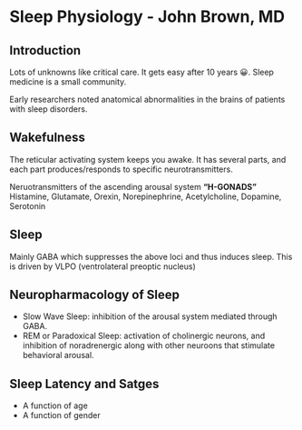<!DOCTYPE html>
<html>

<head>
  <meta charset="utf-8">
  <meta name="viewport" content="width=device-width, initial-scale=1.0">
  <title>Day 1</title>
  <link rel="stylesheet" href="https://stackedit.io/style.css" />
</head>

<body class="stackedit">
  <div class="stackedit__html"><h1 id="sleep-physiology---john-brown-md">Sleep Physiology - John Brown, MD</h1>
<h2 id="introduction">Introduction</h2>
<p>Lots of unknowns like critical care. It gets easy after 10 years 😀. Sleep medicine is a small community.</p>
<p>Early researchers noted anatomical abnormalities in the brains of patients with sleep disorders.</p>
<h2 id="wakefulness">Wakefulness</h2>
<p>The reticular activating system keeps you awake. It has several parts, and each part produces/responds to specific neurotransmitters.</p>
<p>Neruotransmitters of the ascending arousal system <strong>“H-GONADS”</strong> Histamine, Glutamate, Orexin, Norepinephrine, Acetylcholine, Dopamine, Serotonin</p>
<h2 id="sleep">Sleep</h2>
<p>Mainly GABA which suppresses the above loci and thus induces sleep. This is driven by VLPO (ventrolateral preoptic nucleus)</p>
<h2 id="neuropharmacology-of-sleep">Neuropharmacology of Sleep</h2>
<ul>
<li>Slow Wave Sleep: inhibition of the arousal system mediated through GABA.</li>
<li>REM or Paradoxical Sleep: activation of cholinergic neurons, and inhibition of noradrenergic along with other neuroons that stimulate behavioral arousal.</li>
</ul>
<h2 id="sleep-latency-and-satges">Sleep Latency and Satges</h2>
<ul>
<li>A function of age</li>
<li>A function of gender</li>
</ul>
</div>
</body>

</html>
